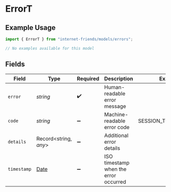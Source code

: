 # ErrorT

## Example Usage

```typescript
import { ErrorT } from "internet-friends/models/errors";

// No examples available for this model
```

## Fields

| Field                                                                                         | Type                                                                                          | Required                                                                                      | Description                                                                                   | Example                                                                                       |
| --------------------------------------------------------------------------------------------- | --------------------------------------------------------------------------------------------- | --------------------------------------------------------------------------------------------- | --------------------------------------------------------------------------------------------- | --------------------------------------------------------------------------------------------- |
| `error`                                                                                       | *string*                                                                                      | :heavy_check_mark:                                                                            | Human-readable error message                                                                  |                                                                                               |
| `code`                                                                                        | *string*                                                                                      | :heavy_minus_sign:                                                                            | Machine-readable error code                                                                   | SESSION_TOKEN_INVALID                                                                         |
| `details`                                                                                     | Record<string, *any*>                                                                         | :heavy_minus_sign:                                                                            | Additional error details                                                                      |                                                                                               |
| `timestamp`                                                                                   | [Date](https://developer.mozilla.org/en-US/docs/Web/JavaScript/Reference/Global_Objects/Date) | :heavy_minus_sign:                                                                            | ISO timestamp when the error occurred                                                         |                                                                                               |